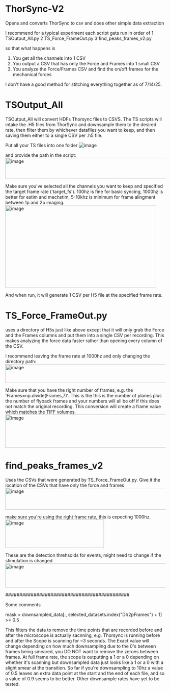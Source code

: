 # ThorSync-V2
Opens and converts ThorSync to csv and does other simple data extraction

I recommend for a typical experiment each script gets run in order of 
1 TSOutput_All.py
2 TS_Force_FrameOut.py
3 find_peaks_frames_v2.py

so that what happens is
1. You get all the channels into 1 CSV
2. You output a CSV that has only the Force and Frames into 1 small CSV
3. You analyze the Force/Frames CSV and find the on/off frames for the mechanical forces

I don't have a good method for stitching everything together as of 7/14/25.

# TSOutput_All
TSOutput_All will convert HDFs Thorsync files to CSVS.
The TS scripts will intake the .H5 files from ThorSync and downsample them to the desired rate, then filter them by whichever datafiles you want to keep, and then saving them either to a single CSV per .h5 file. 

Put all your TS files into one folder 
![image](https://github.com/cawarwick/ThorSync-Processor/assets/81972652/616452b0-2339-4836-90d1-73c130223c1d)

and provide the path in the script:
<img width="676" height="66" alt="image" src="https://github.com/user-attachments/assets/481852eb-9591-45fa-be85-9c6e6c81bce1" />

Make sure you've selected all the channels you want to keep and specified the target frame rate ('target_fs'). 100hz is fine for basic syncing, 1000hz is better for estim and mechstim, 5-10khz is minimum for frame alingment between 1p and 2p imaging. 
<img width="474" height="259" alt="image" src="https://github.com/user-attachments/assets/f2a6ba94-ccb2-41b3-9d9d-cf1b6e2b0275" />

And when run, it will generate 1 CSV per H5 file at the specified frame rate. 

# TS_Force_FrameOut.py 
uses a directory of H5s just like above except that it will only grab the Force and the Frames columns and put them into a single CSV per recording. This makes analyzing the force data faster rather than opening every column of the CSV.

I recommend leaving the frame rate at 1000hz and only changing the directory path:
<img width="666" height="59" alt="image" src="https://github.com/user-attachments/assets/cbfc534b-374b-41b1-abf5-ce3088a66eee" />

Make sure that you have the right number of frames, e.g. the 'Frames=np.divide(Frames,7)'. This is the this is the number of planes plus the number of flyback frames and your numbers will all be off if this does not match the original recording. This conversion will create a frame value which matches the TIFF volumes.
<img width="571" height="104" alt="image" src="https://github.com/user-attachments/assets/3efd1036-1e4a-4176-a1b6-4d2dd9291c70" />



# find_peaks_frames_v2
Uses the CSVs that were generated by  TS_Force_FrameOut.py. Give it the location of the CSVs that have only the force and frames
<img width="646" height="68" alt="image" src="https://github.com/user-attachments/assets/cbcbd6e2-b6ee-48cb-9ca7-6de6d58ea1c5" />

make sure you're using the right frame rate, this is expecting 1000hz.
<img width="310" height="89" alt="image" src="https://github.com/user-attachments/assets/cf444ca8-beff-42c9-b4bd-9c6417bcbb07" />

These are the detection threhsolds for events, might need to change if the stimulation is changed
<img width="643" height="76" alt="image" src="https://github.com/user-attachments/assets/4608c6d2-6b44-4ac5-826a-4cfdabbe356b" />

############################################

Some comments

mask = downsampled_data[:, selected_datasets.index("DI/2pFrames") + 1] >= 0.5

This filters the data to remove the time points that are recorded before and after the microscope is actually sacnning, e.g. Thorsync is running before and after the Scope is scanning for ~3 seconds. The Exact value will change depending on how much downsampling due to the 0's between frames being smeared, you DO NOT want to remove the zeroes between frames. At full frame rate, the scope is outputting a 1 or a 0 depending on whether it's scanning but downsampled data just looks like a 1 or a 0 with a slight smear at the transition. 
So far if you're downsampling to 10hz a value of 0.5 leaves an extra data point at the start and the end of each file, and so a value of 0.9 seems to be better. Other downsample rates have yet to be tested.
